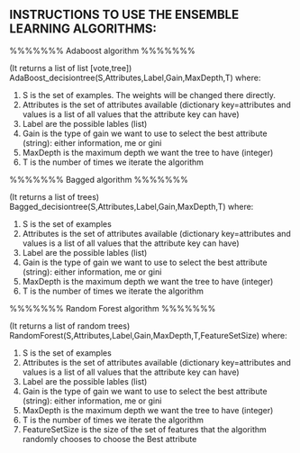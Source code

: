 INSTRUCTIONS TO USE THE ENSEMBLE LEARNING ALGORITHMS:
-------------------------------------------------------

%%%%%%% Adaboost algorithm %%%%%%%

(It returns a list of list [vote,tree])
AdaBoost_decisiontree(S,Attributes,Label,Gain,MaxDepth,T)
where:
1. S is the set of examples. The weights will be changed there directly.
2. Attributes is the set of attributes available (dictionary key=attributes and values is a list of all values that the attribute key can have)
3. Label are the possible lables (list)
4. Gain is the type of gain we want to use to select the best attribute (string): either information, me or gini
5. MaxDepth is the maximum depth we want the tree to have (integer)
6. T is the number of times we iterate the algorithm

%%%%%%% Bagged algorithm %%%%%%%

(It returns a list of trees)
Bagged_decisiontree(S,Attributes,Label,Gain,MaxDepth,T)
where:
1. S is the set of examples
2. Attributes is the set of attributes available (dictionary key=attributes and values is a list of all values that the attribute key can have)
3. Label are the possible lables (list)
4. Gain is the type of gain we want to use to select the best attribute (string): either information, me or gini
5. MaxDepth is the maximum depth we want the tree to have (integer)
6. T is the number of times we iterate the algorithm

%%%%%%% Random Forest algorithm %%%%%%%

(It returns a list of random trees)
RandomForest(S,Attributes,Label,Gain,MaxDepth,T,FeatureSetSize)
where:
1. S is the set of examples
2. Attributes is the set of attributes available (dictionary key=attributes and values is a list of all values that the attribute key can have)
3. Label are the possible lables (list)
4. Gain is the type of gain we want to use to select the best attribute (string): either information, me or gini
5. MaxDepth is the maximum depth we want the tree to have (integer)
6. T is the number of times we iterate the algorithm
7. FeatureSetSize is the size of the set of features that the algorithm randomly chooses to choose the Best attribute
